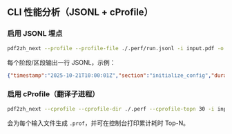 ## CLI 性能分析（JSONL + cProfile）

### 启用 JSONL 埋点

```bash
pdf2zh_next --profile --profile-file ./.perf/run.jsonl -i input.pdf -o out/
```

每个阶段/区段输出一行 JSONL，示例：

```json
{"timestamp":"2025-10-21T10:00:01Z","section":"initialize_config","duration_ms":35.7}
```

### 启用 cProfile（翻译子进程）

```bash
pdf2zh_next --cprofile --cprofile-dir ./.perf --cprofile-topn 30 -i input.pdf -o out/
```

会为每个输入文件生成 `.prof`，并可在控制台打印累计耗时 Top-N。


